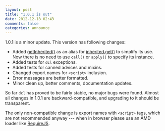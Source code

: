 ```yaml
---
layout: post
title: "1.0.1 is out"
date: 2012-12-18 02:43
comments: false
categories: announce
---
```


1.0.1 is a minor update. This version has following changes:

* Added [getInherited()](/docs/inherited_js/getInherited) as an alias for
  [inherited.get()](/docs/inherited_js/get) to simplify its use. Now
  there is no need to use `call()` or `apply()` to specify its instance.
* Added tests for `dcl` exceptions.
* Added tests for canned advices and mixins.
* Changed export names for `<script>` inclusion.
* Error messages are better formatted.
* Minor clean up, better comments, documentation updates.

So far `dcl` has proved to be fairly stable, no major bugs were found.
Almost all changes in 1.0.1 are backward-compatible, and upgrading to it
should be transparent.

The only non-compatible change is export names with `<script>` tags,
which are not recommended anyway --- when in browser please use an AMD
loader like [RequireJS](http://requirejs.org/).
